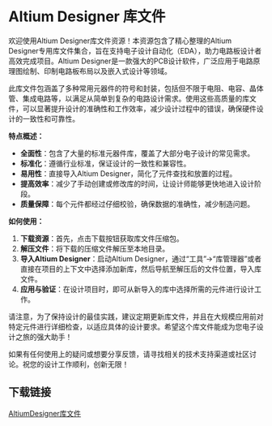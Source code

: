 # Altium Designer 库文件

欢迎使用Altium Designer库文件资源！本资源包含了精心整理的Altium Designer专用库文件集合，旨在支持电子设计自动化（EDA），助力电路板设计者高效完成项目。Altium Designer是一款强大的PCB设计软件，广泛应用于电路原理图绘制、印制电路板布局以及嵌入式设计等领域。

此库文件包涵盖了多种常用元器件的符号和封装，包括但不限于电阻、电容、晶体管、集成电路等，以满足从简单到复杂的电路设计需求。使用这些高质量的库文件，可以显著提升设计的准确性和工作效率，减少设计过程中的错误，确保硬件设计的一致性和可靠性。

**特点概述：**
- **全面性**：包含了大量的标准元器件库，覆盖了大部分电子设计的常见需求。
- **标准化**：遵循行业标准，保证设计的一致性和兼容性。
- **易用性**：直接导入Altium Designer，简化了元件查找和放置的过程。
- **提高效率**：减少了手动创建或修改库的时间，让设计师能够更快地进入设计阶段。
- **质量保障**：每个元件都经过仔细校验，确保数据的准确性，减少制造问题。

**如何使用：**
1. **下载资源**：首先，点击下载按钮获取库文件压缩包。
2. **解压文件**：将下载的压缩文件解压至本地目录。
3. **导入Altium Designer**：启动Altium Designer，通过“工具”->“库管理器”或者直接在项目的上下文中选择添加新库，然后导航至解压后的文件位置，导入库文件。
4. **应用与验证**：在设计项目时，即可从新导入的库中选择所需的元件进行设计工作。

请注意，为了保持设计的最佳实践，建议定期更新库文件，并且在大规模应用前对特定元件进行详细检查，以适应具体的设计要求。希望这个库文件能成为您电子设计之旅的强大助手！

如果有任何使用上的疑问或想要分享反馈，请寻找相关的技术支持渠道或社区讨论。祝您的设计工作顺利，创新无限！

## 下载链接

[AltiumDesigner库文件](https://pan.quark.cn/s/5c84f73b38f5)